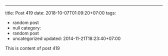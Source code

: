 ---
title: Post 419
date: 2018-10-07T01:09:20+07:00
tags:
  - random post
  - null
category:
  - random post
  - uncategorized
updated: 2014-11-21T18:23:40+07:00

This is content of post 419